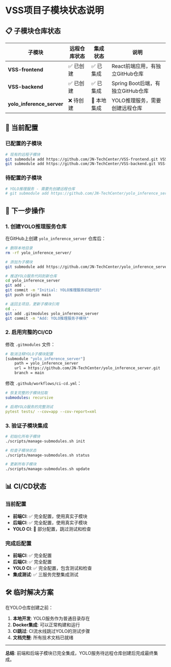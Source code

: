 # VSS项目子模块状态说明

## 📋 子模块仓库状态

| 子模块 | 远程仓库状态 | 集成状态 | 说明 |
|--------|-------------|---------|------|
| **VSS-frontend** | ✅ 已创建 | ✅ 已集成 | React前端应用，有独立GitHub仓库 |
| **VSS-backend** | ✅ 已创建 | ✅ 已集成 | Spring Boot后端，有独立GitHub仓库 |
| **yolo_inference_server** | ❌ 待创建 | 🔄 本地集成 | YOLO推理服务，需要创建远程仓库 |

## 🔧 当前配置

### 已配置的子模块
```bash
# 现有的远程子模块
git submodule add https://github.com/JN-TechCenter/VSS-frontend.git VSS-frontend
git submodule add https://github.com/JN-TechCenter/VSS-backend.git VSS-backend
```

### 待配置的子模块
```bash
# YOLO推理服务 - 需要先创建远程仓库
# git submodule add https://github.com/JN-TechCenter/yolo_inference_server.git yolo_inference_server
```

## 🚀 下一步操作

### 1. 创建YOLO推理服务仓库

在GitHub上创建 `yolo_inference_server` 仓库后：

```bash
# 删除本地目录
rm -rf yolo_inference_server/

# 添加为子模块
git submodule add https://github.com/JN-TechCenter/yolo_inference_server.git yolo_inference_server

# 推送YOLO服务代码到新仓库
cd yolo_inference_server
git add .
git commit -m "Initial: YOLO推理服务初始代码"
git push origin main

# 返回主项目，更新子模块引用
cd ..
git add .gitmodules yolo_inference_server
git commit -m "Add: YOLO推理服务子模块"
```

### 2. 启用完整的CI/CD

修改 `.gitmodules` 文件：
```bash
# 取消注释YOLO子模块配置
[submodule "yolo_inference_server"]
	path = yolo_inference_server
	url = https://github.com/JN-TechCenter/yolo_inference_server.git
	branch = main
```

修改 `.github/workflows/ci-cd.yml`：
```yaml
# 恢复完整的子模块拉取
submodules: recursive

# 启用YOLO服务的完整测试
pytest tests/ --cov=app --cov-report=xml
```

### 3. 验证子模块集成

```bash
# 初始化所有子模块
./scripts/manage-submodules.sh init

# 检查子模块状态
./scripts/manage-submodules.sh status

# 更新所有子模块
./scripts/manage-submodules.sh update
```

## 📊 CI/CD状态

### 当前配置
- **前端CI**: ✅ 完全配置，使用真实子模块
- **后端CI**: ✅ 完全配置，使用真实子模块  
- **YOLO CI**: 🔄 部分配置，跳过测试和检查

### 完成后配置
- **前端CI**: ✅ 完全配置
- **后端CI**: ✅ 完全配置
- **YOLO CI**: ✅ 完全配置，包含测试和检查
- **集成测试**: ✅ 三服务完整集成测试

## 🛠️ 临时解决方案

在YOLO仓库创建之前：

1. **本地开发**: YOLO服务作为普通目录存在
2. **Docker集成**: 可以正常构建和运行
3. **CI跳过**: CI流水线跳过YOLO的测试步骤
4. **文档完整**: 所有技术文档已就绪

---

**总结**: 前端和后端子模块已完全集成，YOLO服务待远程仓库创建后完成最终集成。
